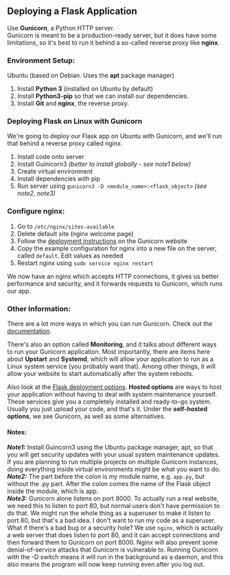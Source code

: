 
## Deploying a Flask Application
Use **Gunicorn**, a Python HTTP server. <br>
Gunicorn is meant to be a production-ready server, but it does have some limitations, so it's best to run it behind a so-called reverse proxy like **nginx**. 

### Environment Setup:
Ubuntu (based on Debian. Uses the **apt** package manager)<br>
1. Install **Python 3** (installed on Ubuntu by default)
2. Install **Python3-pip** so that we can install our dependencies. 
3. Install **Git** and **nginx**, the reverse proxy.

### Deploying Flask on Linux with Gunicorn
We're going to deploy our Flask app on Ubuntu with Gunicorn, and we'll run that behind a reverse proxy called nginx. 
1. Install code onto server
2. Install Guinicorn3 _(better to install globally - see note1 below)_
3. Create virtual environment 
4. Install dependencies with pip 
5. Run server using `gunicorn3 -D <module_name>:<flask_object>` _(see note2, note3)_

### Configure nginx:
1. Go to `/etc/nginx/sites-available`
2. Delete default site (nginx welcome page)
3. Follow the [deployment instructions](https://gunicorn.org/#deployment) on the Gunicorn website
4. Copy the example configuration for nginx into a new file on the server, called `default`. Edit values as needed
5. Restart nginx using `sudo service nginx restart`

We now have an nginx which accepts HTTP connections, it gives us better performance and security, and it forwards requests to Gunicorn, which runs our app. 

### Other Information:
There are a lot more ways in which you can run Gunicorn. Check out the [documentation](https://docs.gunicorn.org/en/stable/deploy.html).

There's also an option called **Monitoring**, and it talks about different ways to run your Gunicorn application. 
Most importantly, there are items here about **Upstart** and **Systemd**, which will allow your application to run as a Linux system service (you probably want that). 
Among other things, it will allow your website to start automatically after the system reboots. 

Also look at the [Flask deployment options](https://flask.palletsprojects.com/en/2.0.x/deploying/). 
**Hosted options** are ways to host your application without having to deal with system maintenance yourself. These services give you a completely installed and ready-to-go system. Usually you just upload your code, and that's it. 
Under the **self-hosted options**, we see Gunicorn, as well as some alternatives. 
<br>
#### Notes:
**_Note1:_** Install Guincorn3 using the Ubuntu package manager, apt, so that you will get security updates with your usual system maintenance updates. If you are planning to run multiple projects on multiple Gunicorn instances, doing everything inside virtual environments might be what you want to do. <br>
**_Note2:_** The part before the colon is my module name, e.g. `app.py`, but without the .py part. After the colon comes the name of the Flask object inside the module, which is app.  <br>
**_Note3:_** Gunicorn alone listens on port 8000. To actually run a real website, we need this to listen to port 80, but normal users don't have permission to do that. We might run the whole thing as a superuser to make it listen to port 80, but that's a bad idea. I don't want to run my code as a superuser. What if there's a bad bug or a security hole? We use `nginx`, which is actually a web server that does listen to port 80, and it can accept connections and then forward them to Gunicorn on port 8000. Nginx will also prevent some denial-of-service attacks that Gunicorn is vulnerable to. Running Gunicorn with the -D switch means it will run in the background as a daemon, and this also means the program will now keep running even after you log out. 
